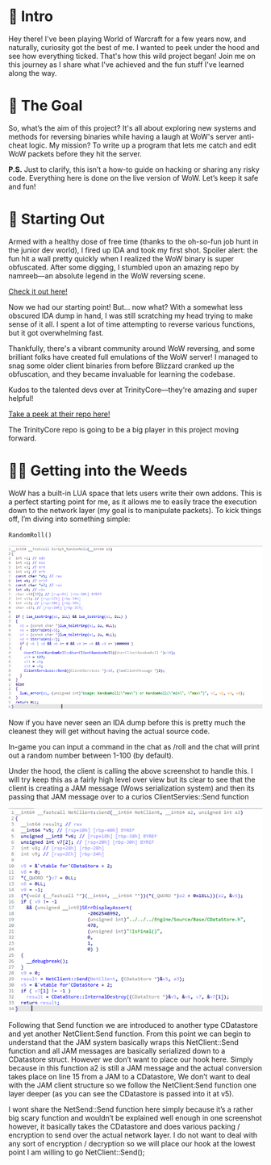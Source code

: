 # 🌟 Intro

Hey there! I've been playing World of Warcraft for a few years now, and naturally, curiosity got the best of me. I wanted to peek under the hood and see how everything ticked. That's how this wild project began! Join me on this journey as I share what I've achieved and the fun stuff I've learned along the way.

# 🎯 The Goal

So, what’s the aim of this project? It's all about exploring new systems and methods for reversing binaries while having a laugh at WoW's server anti-cheat logic. My mission? To write up a program that lets me catch and edit WoW packets before they hit the server. 

**P.S.** Just to clarify, this isn’t a how-to guide on hacking or sharing any risky code. Everything here is done on the live version of WoW. Let’s keep it safe and fun!

# 🚀 Starting Out

Armed with a healthy dose of free time (thanks to the oh-so-fun job hunt in the junior dev world), I fired up IDA and took my first shot. Spoiler alert: the fun hit a wall pretty quickly when I realized the WoW binary is super obfuscated. After some digging, I stumbled upon an amazing repo by namreeb—an absolute legend in the WoW reversing scene.

[Check it out here!](https://github.com/namreeb/dumpwow)

Now we had our starting point! But... now what? With a somewhat less obscured IDA dump in hand, I was still scratching my head trying to make sense of it all. I spent a lot of time attempting to reverse various functions, but it got overwhelming fast.

Thankfully, there's a vibrant community around WoW reversing, and some brilliant folks have created full emulations of the WoW server! I managed to snag some older client binaries from before Blizzard cranked up the obfuscation, and they became invaluable for learning the codebase.

Kudos to the talented devs over at TrinityCore—they're amazing and super helpful!

[Take a peek at their repo here!](https://github.com/TrinityCore/TrinityCore)

The TrinityCore repo is going to be a big player in this project moving forward.

# 🕵️‍♂️ Getting into the Weeds

WoW has a built-in LUA space that lets users write their own addons. This is a perfect starting point for me, as it allows me to easily trace the execution down to the network layer (my goal is to manipulate packets). To kick things off, I’m diving into something simple:

`RandomRoll()`

![RandomRoll](RandomRoll.png)

Now if you have never seen an IDA dump before this is pretty much the cleanest they will get without having the actual source code. 

In-game you can input a command in the chat as /roll and the chat will print out a random number between 1-100 (by default).

Under the hood, the client is calling the above screenshot to handle this. I will try keep this as a fairly high level over view but its clear to see that the client is creating a JAM message (Wows serialization system) and then its passing that JAM message over to a curios ClientServies::Send function

![NetSend](ClientSend.png)

Following that Send function we are introduced to another type CDatastore  and yet another NetClient:Send function. From this point we can begin to understand that the JAM system basically wraps this NetClient::Send function and all JAM messages are basically serialized down to a CDatastore struct.  However we don’t want to place our hook here. Simply because in this function a2 is still a JAM message and the actual conversion takes place on line 15 from a JAM to a CDatastore, We don’t want to deal with the JAM client structure so we follow the NetClient:Send function one layer deeper (as you can see the CDatastore is passed into it at v5).

I wont share the NetSend::Send function here simply because it’s a rather big scary function and wouldn’t be explained well enough in one screenshot however, it basically takes the CDatastore and does various packing / encryption to send over the actual network layer. I do not want to deal with any sort of encryption / decryption so we will place our hook at the lowest point I am willing to go NetClient::Send();
